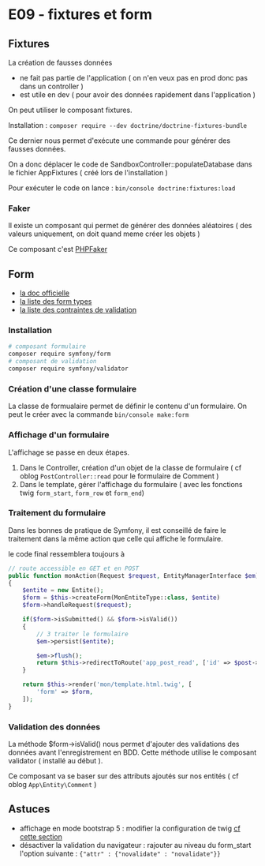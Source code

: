 # E09 - fixtures et form

## Fixtures

La création de fausses données

- ne fait pas partie de l'application ( on n'en veux pas en prod donc pas dans un controller )
- est utile en dev ( pour avoir des données rapidement dans l'application )

On peut utiliser le composant fixtures.

Installation : `composer require --dev doctrine/doctrine-fixtures-bundle`

Ce dernier nous permet d'exécute une commande pour générer des fausses données.

On a donc déplacer le code de SandboxController::populateDatabase dans le fichier AppFixtures ( créé lors de l'installation )

Pour exécuter le code on lance : `bin/console doctrine:fixtures:load`

### Faker

Il existe un composant qui permet de générer des données aléatoires ( des valeurs uniquement, on doit quand meme créer les objets )

Ce composant c'est [PHPFaker](https://fakerphp.org/)

## Form

- [la doc officielle](https://symfony.com/doc/current/forms.html)
- [la liste des form types](https://symfony.com/doc/current/reference/forms/types.html)
- [la liste des contraintes de validation](https://symfony.com/doc/current/reference/constraints.html)

### Installation

```bash
# composant formulaire
composer require symfony/form
# composant de validation
composer require symfony/validator
```

### Création d'une classe formulaire

La classe de formualaire permet de définir le contenu d'un formulaire. On peut le créer avec la commande `bin/console make:form`

### Affichage d'un formulaire

L'affichage se passe en deux étapes.

1. Dans le Controller, création d'un objet de la classe de formulaire ( cf oblog `PostController::read` pour le formulaire de Comment )
2. Dans le template, gérer l'affichage du formulaire ( avec les fonctions twig `form_start`, `form_row` et `form_end`)

### Traitement du formulaire

Dans les bonnes de pratique de Symfony, il est conseillé de faire le traitement dans la même action que celle qui affiche le formulaire.

le code final ressemblera toujours à

```php
// route accessible en GET et en POST
public function monAction(Request $request, EntityManagerInterface $em)
{
    $entite = new Entite();
    $form = $this->createForm(MonEntiteType::class, $entite)
    $form->handleRequest($request);

    if($form->isSubmitted() && $form->isValid())
    {
        // 3 traiter le formulaire
        $em->persist($entite);

        $em->flush();
        return $this->redirectToRoute('app_post_read', ['id' => $post->getId()]);
    }

    return $this->render('mon/template.html.twig', [
        'form' => $form,
    ]);
}
```

### Validation des données

La méthode $form->isValid() nous permet d'ajouter des validations des données avant l'enregistrement en BDD.
Cette méthode utilise le composant validator ( installé au début ).

Ce composant va se baser sur des attributs ajoutés sur nos entités ( cf oblog `App\Entity\Comment` )

## Astuces

- affichage en mode bootstrap 5 : modifier la configuration de twig [cf cette section](https://symfony.com/doc/current/forms.html#rendering-forms)
- désactiver la validation du navigateur : rajouter au niveau du form_start l'option suivante : `{"attr" : {"novalidate" : "novalidate"}}`